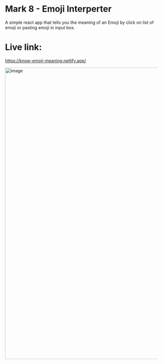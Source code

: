 # Mark 8 - Emoji Interperter
A simple react app that tells you the meaning of an Emoji by click on list of emoji or pasting emoji in input box.

# Live link:
https://know-emoji-meaning.netlify.app/

<img width="960" alt="image" src="https://user-images.githubusercontent.com/9660782/178150616-99b392d0-6e94-4206-8f5f-7a1f3fcbdbe3.png">
